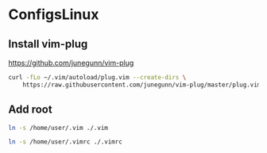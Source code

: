 # ConfigsLinux



## Install vim-plug
https://github.com/junegunn/vim-plug

```sh
curl -fLo ~/.vim/autoload/plug.vim --create-dirs \
    https://raw.githubusercontent.com/junegunn/vim-plug/master/plug.vim
```

## Add root
```sh 
ln -s /home/user/.vim ./.vim
```
```sh 
ln -s /home/user/.vimrc ./.vimrc
```
